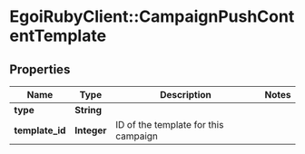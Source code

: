 # EgoiRubyClient::CampaignPushContentTemplate

## Properties
Name | Type | Description | Notes
------------ | ------------- | ------------- | -------------
**type** | **String** |  | 
**template_id** | **Integer** | ID of the template for this campaign | 


